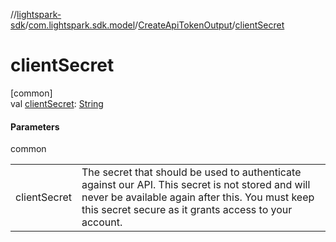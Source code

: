 //[lightspark-sdk](../../../index.md)/[com.lightspark.sdk.model](../index.md)/[CreateApiTokenOutput](index.md)/[clientSecret](client-secret.md)

# clientSecret

[common]\
val [clientSecret](client-secret.md): [String](https://kotlinlang.org/api/latest/jvm/stdlib/kotlin/-string/index.html)

#### Parameters

common

| | |
|---|---|
| clientSecret | The secret that should be used to authenticate against our API. This secret is not stored and will never be available again after this. You must keep this secret secure as it grants access to your account. |
